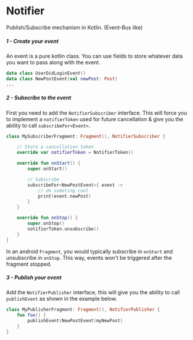 # Notifier
Publish/Subscribe mechanism in Kotlin. (Event-Bus like)


##### 1 - Create your event
An event is a pure kotlin class. You can use fields to store whatever data you want to pass along with the event.
```kotlin
data class UserDidLoginEvent()
data class NewPostEvent(val newPost: Post)
...
```

##### 2 - Subscribe to the event

First you need to add the `NotifierSubscriber` interface.
This will force you to implement a `notifierToken` used for future cancellation & give you the ability to call `subscribeFor<Event>`.

```kotlin
class MySubscriberFragment: Fragment(), NotifierSubscriber {

    // Store a cancellation token
    override var notifierToken = NotifierToken()

    override fun onStart() {
        super.onStart()

        // Subscribe
        subscribeFor<NewPostEvent>{ event ->
            // do someting cool
            print(event.newPost)
        }
    }

    override fun onStop() {
        super.onStop()
        notifierToken.unsubscribe()
    }
}
```

In an android `Fragment`, you would typically subscribe in `onStart` and unsubscribe in `onStop`. This way, events won't be triggered after the fragment stopped.


##### 3 - Publish your event

Add the `NotifierPublisher` interface, this will give you the ability to call `publishEvent` as shown in the example below.

```kotlin
class MyPublisherFragment: Fragment(), NotifierPublisher {
    fun foo() {
        publishEvent(NewPostEvent(myNewPost)
    }
}
```
